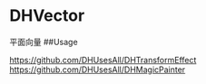 # DHVector
平面向量
##Usage

https://github.com/DHUsesAll/DHTransformEffect
https://github.com/DHUsesAll/DHMagicPainter
